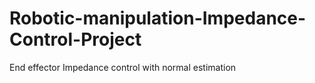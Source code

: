 # Robotic-manipulation-Impedance-Control-Project
End effector Impedance control with normal estimation

